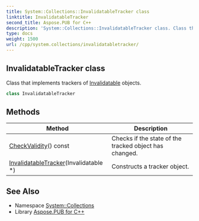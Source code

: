 ```yaml
---
title: System::Collections::InvalidatableTracker class
linktitle: InvalidatableTracker
second_title: Aspose.PUB for C++
description: 'System::Collections::InvalidatableTracker class. Class that implements trackers of Invalidatable objects in C++.'
type: docs
weight: 1500
url: /cpp/system.collections/invalidatabletracker/
---
```

## InvalidatableTracker class


Class that implements trackers of [Invalidatable](../invalidatable/) objects.

```cpp
class InvalidatableTracker
```

## Methods

| Method | Description |
| --- | --- |
| [CheckValidity](./checkvalidity/)() const | Checks if the state of the tracked object has changed. |
| [InvalidatableTracker](./invalidatabletracker/)(Invalidatable *) | Constructs a tracker object. |
## See Also

* Namespace [System::Collections](../)
* Library [Aspose.PUB for C++](../../)
